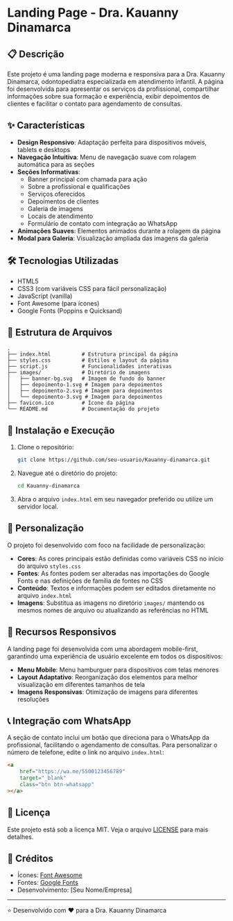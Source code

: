 # Landing Page - Dra. Kauanny Dinamarca

## 📋 Descrição

Este projeto é uma landing page moderna e responsiva para a Dra. Kauanny Dinamarca, odontopediatra especializada em atendimento infantil. A página foi desenvolvida para apresentar os serviços da profissional, compartilhar informações sobre sua formação e experiência, exibir depoimentos de clientes e facilitar o contato para agendamento de consultas.

## ✨ Características

-   **Design Responsivo**: Adaptação perfeita para dispositivos móveis, tablets e desktops
-   **Navegação Intuitiva**: Menu de navegação suave com rolagem automática para as seções
-   **Seções Informativas**:
    -   Banner principal com chamada para ação
    -   Sobre a profissional e qualificações
    -   Serviços oferecidos
    -   Depoimentos de clientes
    -   Galeria de imagens
    -   Locais de atendimento
    -   Formulário de contato com integração ao WhatsApp
-   **Animações Suaves**: Elementos animados durante a rolagem da página
-   **Modal para Galeria**: Visualização ampliada das imagens da galeria

## 🛠️ Tecnologias Utilizadas

-   HTML5
-   CSS3 (com variáveis CSS para fácil personalização)
-   JavaScript (vanilla)
-   Font Awesome (para ícones)
-   Google Fonts (Poppins e Quicksand)

## 📁 Estrutura de Arquivos

```
.
├── index.html          # Estrutura principal da página
├── styles.css          # Estilos e layout da página
├── script.js           # Funcionalidades interativas
├── images/             # Diretório de imagens
│   ├── banner-bg.svg   # Imagem de fundo do banner
│   ├── depoimento-1.svg # Imagem para depoimentos
│   ├── depoimento-2.svg # Imagem para depoimentos
│   └── depoimento-3.svg # Imagem para depoimentos
├── favicon.ico         # Ícone da página
└── README.md           # Documentação do projeto
```

## 🚀 Instalação e Execução

1. Clone o repositório:

    ```bash
    git clone https://github.com/seu-usuario/Kauanny-dinamarca.git
    ```

2. Navegue até o diretório do projeto:

    ```bash
    cd Kauanny-dinamarca
    ```

3. Abra o arquivo `index.html` em seu navegador preferido ou utilize um servidor local.

## 🎨 Personalização

O projeto foi desenvolvido com foco na facilidade de personalização:

-   **Cores**: As cores principais estão definidas como variáveis CSS no início do arquivo `styles.css`
-   **Fontes**: As fontes podem ser alteradas nas importações do Google Fonts e nas definições de família de fontes no CSS
-   **Conteúdo**: Textos e informações podem ser editados diretamente no arquivo `index.html`
-   **Imagens**: Substitua as imagens no diretório `images/` mantendo os mesmos nomes de arquivo ou atualizando as referências no HTML

## 📱 Recursos Responsivos

A landing page foi desenvolvida com uma abordagem mobile-first, garantindo uma experiência de usuário excelente em todos os dispositivos:

-   **Menu Mobile**: Menu hamburguer para dispositivos com telas menores
-   **Layout Adaptativo**: Reorganização dos elementos para melhor visualização em diferentes tamanhos de tela
-   **Imagens Responsivas**: Otimização de imagens para diferentes resoluções

## 📞 Integração com WhatsApp

A seção de contato inclui um botão que direciona para o WhatsApp da profissional, facilitando o agendamento de consultas. Para personalizar o número de telefone, edite o link no arquivo `index.html`:

```html
<a
    href="https://wa.me/5500123456789"
    target="_blank"
    class="btn btn-whatsapp"
></a>
```

## 📄 Licença

Este projeto está sob a licença MIT. Veja o arquivo [LICENSE](LICENSE) para mais detalhes.

## 🙏 Créditos

-   Ícones: [Font Awesome](https://fontawesome.com/)
-   Fontes: [Google Fonts](https://fonts.google.com/)
-   Desenvolvimento: [Seu Nome/Empresa]

---

⭐ Desenvolvido com ❤️ para a Dra. Kauanny Dinamarca

